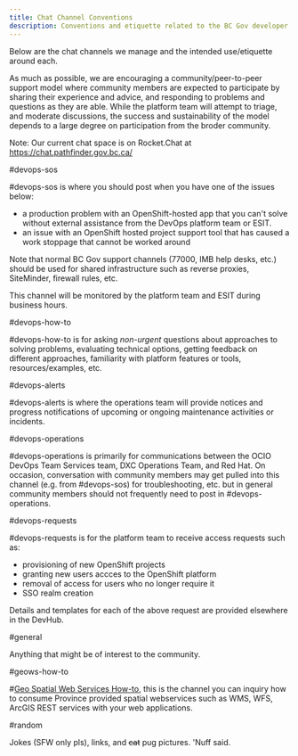 ```yaml
---
title: Chat Channel Conventions
description: Conventions and etiquette related to the BC Gov developer chat platform. 
---
```


Below are the chat channels we manage and the intended use/etiquette around each.

As much as possible, we are encouraging a community/peer-to-peer support model where community members are expected to participate by sharing their experience and advice, and responding to problems and questions as they are able.  While the platform team will attempt to triage, and moderate discussions, the success and sustainability of the model depends to a large degree on participation from the broder community.

Note: Our current chat space is on Rocket.Chat at https://chat.pathfinder.gov.bc.ca/

#devops-sos

\#devops-sos is where you should post when you have one of the issues below:

 * a production problem with an OpenShift-hosted app that you can't solve without external assistance from the DevOps platform team or ESIT.
 * an issue with an OpenShift hosted project support tool that has caused a work stoppage that cannot be worked around

Note that normal BC Gov support channels (77000, IMB help desks, etc.) should be used for shared infrastructure such as reverse proxies, SiteMinder, firewall rules, etc.

This channel will be monitored by the platform team and ESIT during business hours.     

#devops-how-to

\#devops-how-to is for asking *non-urgent* questions about approaches to solving problems, evaluating technical options, getting feedback on different approaches, familiarity with platform features or tools, resources/examples, etc. 

#devops-alerts

\#devops-alerts is where the operations team will provide notices and progress notifications of upcoming or ongoing maintenance activities or incidents.  

#devops-operations

\#devops-operations is primarily for communications between the OCIO DevOps Team Services team, DXC Operations Team, and Red Hat.  On occasion, conversation with community members may get pulled into this channel (e.g. from #devops-sos) for troubleshooting, etc. but in general community members should not frequently need to post in #devops-operations.

#devops-requests

\#devops-requests is for the platform team to receive access requests such as:
 
 * provisioning of new OpenShift projects
 * granting new users accces to the OpenShift platform
 * removal of access for users who no longer require it
 * SSO realm creation
 
 Details and templates for each of the above request are provided elsewhere in the DevHub. 
 
#general 

Anything that might be of interest to the community.

#geows-how-to

\#[Geo Spatial Web Services How-to](https://chat.pathfinder.gov.bc.ca/channel/geows-how-to), this is the channel you can inquiry how to consume Province provided spatial webservices such as WMS, WFS, ArcGIS REST services with your web applications.

#random 

Jokes (SFW only pls), links, and ~~cat~~ pug pictures. 'Nuff said.
